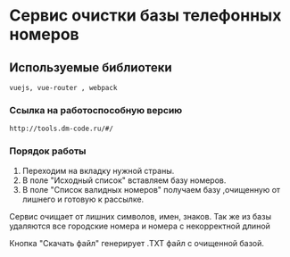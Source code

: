 # Сервис очистки базы телефонных номеров 

## Используемые библиотеки
```
vuejs, vue-router , webpack
```

### Ссылка на работоспособную версию
```
http://tools.dm-code.ru/#/
```

### Порядок работы

1) Переходим на вкладку нужной страны.
2) В поле "Исходный список" вставляем базу номеров.
3) В поле "Список валидных номеров" получаем базу ,очищенную от лишнего и готовую к рассылке.

Сервис очищает от лишних символов, имен, знаков. Так же из базы удаляются все городские номера и номера с некорректной длиной

Кнопка "Скачать файл" генерирует .TXT файл с очищенной базой.
